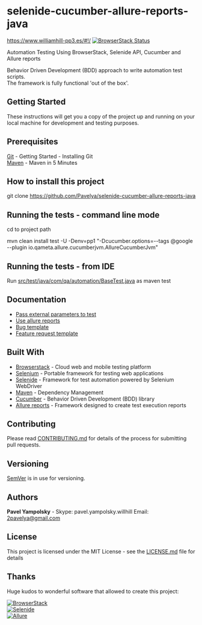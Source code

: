 # selenide-cucumber-allure-reports-java

https://www.williamhill-pp3.es/#!/
[![BrowserStack Status](https://www.browserstack.com/automate/badge.svg?badge_key=czgvRGdEMmhMNWJVOUNyMGtHck83M3ZLTHZreFRzYm9jNXFQRVJyRTJDST0tLXdNdExYSlpvNkhiNWlGQVJoYlJvalE9PQ==--452e04121125335441e6ec06c154024cWHMWHWWHWHMWHMWHWHWWWWWWHWHWHWHMWWWWWWWWWWWHM0005WHM0005WHMWWWHWHMWHWWWWWHMWWHM00WHM000597WHM0005970:sWHM0005970:selWHM0005970:sWHM0005WHM0005970:seWHM00059WHM0WHWWHM0005970)](https://www.browserstack.com/automate/public-build/czgvRGdEMmhMNWJVOUNyMGtHck83M3ZLTHZreFRzYm9jNXFQRVJyRTJDST0tLXdNdExYSlpvNkhiNWlGQVJoYlJvalE9PQ==--452e04121125335441e6ec06c154024cWHMWHWWHWHMWHMWHWHWWWWWWHWHWHWHMWWWWWWWWWWWHM0005WHM0005WHMWWWHWHMWHWWWWWHMWWHM00WHM000597WHM0005970:sWHM0005970:selWHM0005970:sWHM0005WHM0005970:seWHM00059WHM0WHWWHM0005970)

Automation Testing Using BrowserStack, Selenide API, Cucumber and Allure reports

Behavior Driven Development (BDD) approach to write automation test scripts.  
The framework is fully functional 'out of the box'. 


Getting Started
-------------
These instructions will get you a copy of the project up and running on your local machine for development and testing purposes.

Prerequisites
--------------  
[Git](https://git-scm.com/book/en/v2/Getting-Started-Installing-Git) - Getting Started - Installing Git  
[Maven](https://maven.apache.org/guides/getting-started/maven-in-five-minutes.html) - Maven in 5 Minutes  

How to install this project
-------------
git clone https://github.com/Pavelya/selenide-cucumber-allure-reports-java  

Running the tests - command line mode
-------------------
cd to project path  

mvn clean install test -U -Denv=pp1 "-Dcucumber.options=--tags @google --plugin io.qameta.allure.cucumberjvm.AllureCucumberJvm"

Running the tests - from IDE  
-------------------
Run [src/test/java/com/qa/automation/BaseTest.java](src/test/java/com/qa/automation/BaseTest.java)  as maven test


Documentation
-------------
* [Pass external parameters to test](doc/working_with_parameters.md)
* [Use allure reports](doc/allure_reports.md)
* [Bug template](doc/bug_report.md)
* [Feature request template](doc/feature_request.md)

Built With
-------------
* [Browserstack](https://www.browserstack.com/) - Cloud web and mobile testing platform  
* [Selenium](http://www.seleniumhq.org/) - Portable framework for testing web applications
* [Selenide](http://selenide.org/) - Framework for test automation powered by Selenium WebDriver
* [Maven](https://maven.apache.org/) - Dependency Management
* [Cucumber](https://cucumber.io/) - Behavior Driven Development (BDD) library 
* [Allure reports](http://allure.qatools.ru/) - Framework designed to create test execution reports

Contributing
-------------
Please read [CONTRIBUTING.md](doc/CONTRIBUTING.md) for details of the process for submitting pull requests.

Versioning
-------------
[SemVer](http://semver.org/) is in use for versioning.  

Authors
-------------
**Pavel Yampolsky**  - Skype: pavel.yampolsky.willhill Email: 2pavelya@gmail.com

License
-------------
This project is licensed under the MIT License - see the [LICENSE.md](LICENSE.md) file for details

Thanks  
-------------  
Huge kudos to wonderful software that allowed to create this project:

[![BrowserStack](https://www.browserstack.com/images/mail/browserstack-logo-footer.png)](https://www.browserstack.com)  
[![Selenide](https://selenide.org/images/selenide-logo-big.png)](https://selenide.org)  
[![Allure](https://avatars3.githubusercontent.com/u/5879127?s=200&v=4)](https://github.com/allure-framework/allure2)  

